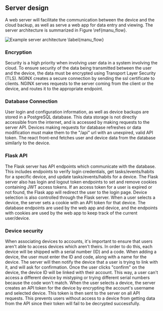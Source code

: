 ## Server design

A web server will facilitate the communication between the device and the cloud backup, as well as serve a web app for data entry and viewing.
The server architecture is summarized in Figure \ref{manu_flow}.

![Example server architecture \label{manu_flow}](images/data_flow.png)

### Encryption

Security is a high priority when involving user data in a system involving the cloud.
To ensure security of the data being transmitted between the user and the device, the data must be encrypted using Transport Layer Security (TLS).
NGINX creates a secure connection by sending the ssl certificate to clients.
NGINX serves requests to the server coming from the client or the device, and routes it to the appropriate endpoint.

### Database Connection

User login and configuration information, as well as device backups are stored in a PostgreSQL database. 
This data storage is not directly accessible from the internet, and is accessed by making requests to the server API.
Devices making requests for database refreshes or data modification must make them to the "/api" url with an unexpired, valid API token.
The react front-end fetches user and device data from the database similarly to the device.

### Flask API

The Flask server has API endpoints which communicate with the database.
This includes endpoints to verify login credentials, get tasks/events/habits for a specific device, and update tasks/events/habits for a device.
The Flask server also has login and logout token endpoints to set and remove cookies containing JWT access tokens.
If an access token for a user is expired or not found, the Flask app will redirect the user to the login page. 
Device selection is also controlled through the Flask server.
When a user selects a device, the server sets a cookie with an API token for that device.
The database endpoints are used by the web app and device, and the endpoints with cookies are used by the web app to keep track of the current user/device.

### Device security

When associating devices to accounts, it's important to ensure that users aren't able to access devices which aren't theirs.
In order to do this, each device will be shipped with a serial number (ID) and a code.
When adding a device, the user must enter the ID and code, along with a name for the device.
The server will then notify the device that a user is trying to link with it, and will ask for confirmation.
Once the user clicks "confirm" on the device, the device ID will be linked with their account.
This way, a user can't access a different device by mistyping or trying different serial numbers because the code won't match.
When the user selects a device, the server creates an API token for the device by encrypting the account's username and selected device.
This token is then sent to the server on all API requests.
This prevents users without access to a device from getting data from the API since their token will fail to be decrypted successfully.
